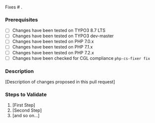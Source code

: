 Fixes # .

### Prerequisites

* [ ] Changes have been tested on TYPO3 8.7 LTS
* [ ] Changes have been tested on TYPO3 dev-master
* [ ] Changes have been tested on PHP 7.0.x
* [ ] Changes have been tested on PHP 7.1.x
* [ ] Changes have been tested on PHP 7.2.x
* [ ] Changes have been checked for CGL compliance `php-cs-fixer fix`

### Description

[Description of changes proposed in this pull request]

### Steps to Validate

1. [First Step]
2. [Second Step]
3. [and so on...]
